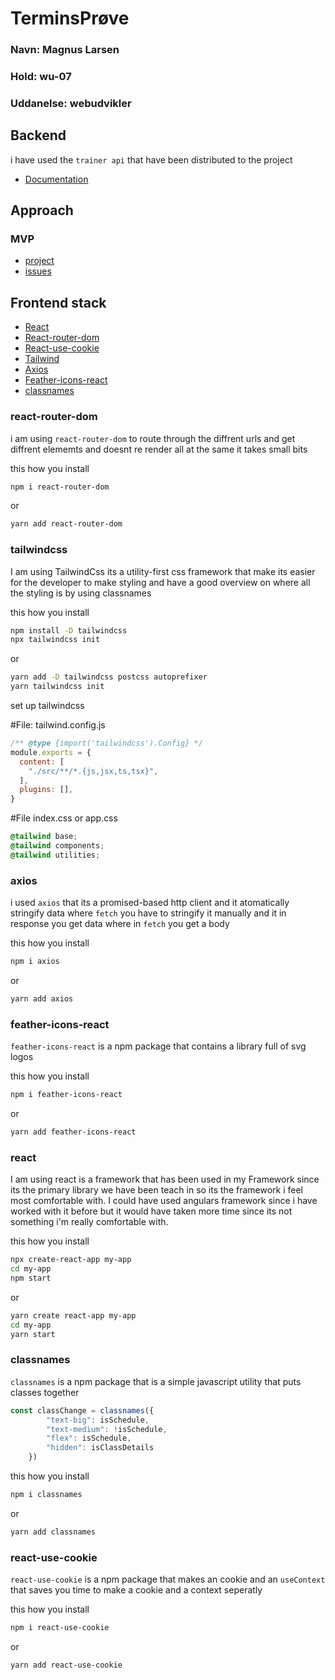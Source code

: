 # TerminsPrøve

### Navn: Magnus Larsen

### Hold: wu-07

### Uddanelse: webudvikler

## Backend

i have used the `trainer api` that have been distributed to the project
- [Documentation](https://github.com/cookieman2002/trainer-api)

## Approach
### MVP

- [project](https://github.com/orgs/rts-cmk-wu07/projects/8)
- [issues](https://github.com/rts-cmk-wu07/wu07-terminsprove-cookieman2002/issues)

## Frontend stack

- [React](#react)
- [React-router-dom](#react-router-dom)
- [React-use-cookie](#react-use-cookie)
- [Tailwind](#tailwindcss)
- [Axios](#axios)
- [Feather-icons-react](#feather-icons-react)
- [classnames](#classnames)



### react-router-dom

i am using `react-router-dom` to route through the diffrent urls and get diffrent elememts and doesnt re render all at the same it takes small bits

this how you install
```bash
npm i react-router-dom
```
or
```bash
yarn add react-router-dom
```

### tailwindcss
I am using TailwindCss its a utility-first css framework that make its easier for the developer to make styling and have a good overview on where all the styling is
by using classnames


this how you install
```bash
npm install -D tailwindcss
npx tailwindcss init
```
or
````bash
yarn add -D tailwindcss postcss autoprefixer
yarn tailwindcss init
````

set up tailwindcss

#File: tailwind.config.js
````javascript
/** @type {import('tailwindcss').Config} */
module.exports = {
  content: [
    "./src/**/*.{js,jsx,ts,tsx}",
  ],
  plugins: [],
}
````
#File index.css or app.css
````css
@tailwind base;
@tailwind components;
@tailwind utilities;
````



### axios

i used `axios` that its a promised-based http client and it atomatically stringify data where `fetch` you have to stringify it manually and it in response you get data where in `fetch` you get a body

this how you install

```bash
npm i axios
```
or
```bash
yarn add axios
```
### feather-icons-react

`feather-icons-react` is a npm package that contains a library full of svg logos


this how you install
```bash
npm i feather-icons-react
```
or
```bash
yarn add feather-icons-react
```
### react
I am using react is a framework that has been used in my Framework since its the primary library we have been teach in so its the framework i feel most comfortable with. I could have used angulars framework since i have worked with it before but it would have taken more time since its not something i'm really comfortable with.

this how you install
```bash
npx create-react-app my-app
cd my-app
npm start
```
or
```bash
yarn create react-app my-app
cd my-app
yarn start

```

### classnames
`classnames` is a npm package that is a simple javascript utility that puts classes together

````js
const classChange = classnames({
        "text-big": isSchedule,
        "text-medium": !isSchedule,
        "flex": isSchedule,
        "hidden": isClassDetails
    })
````

this how you install

```bash
npm i classnames
```
or
```bash
yarn add classnames
```

### react-use-cookie

`react-use-cookie` is a npm package that makes an cookie and an `useContext` that saves you time to make a cookie and a context seperatly

this how you install

```bash
npm i react-use-cookie
```
or
```bash
yarn add react-use-cookie
```